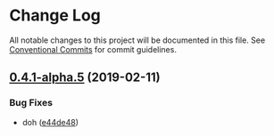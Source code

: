 # Change Log

All notable changes to this project will be documented in this file.
See [Conventional Commits](https://conventionalcommits.org) for commit guidelines.

## [0.4.1-alpha.5](https://github.com/tunnckoCore/hq/compare/rolldown@0.4.1-alpha.3...rolldown@0.4.1-alpha.5) (2019-02-11)


### Bug Fixes

* doh ([e44de48](https://github.com/tunnckoCore/hq/commit/e44de48))
